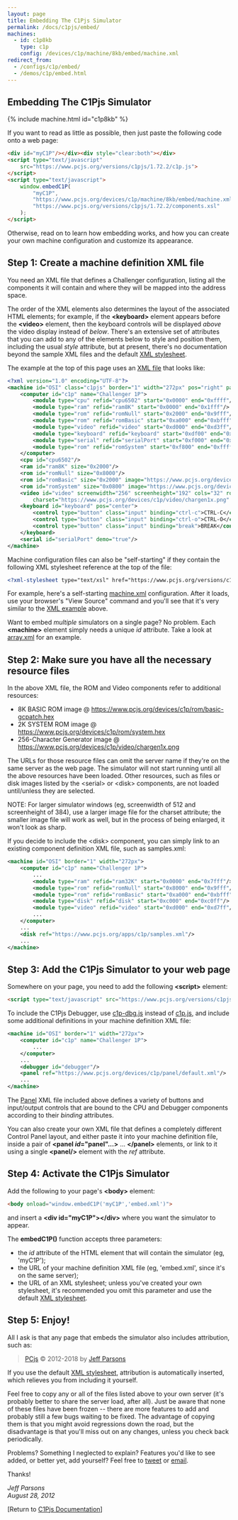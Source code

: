 ```yaml
---
layout: page
title: Embedding The C1Pjs Simulator
permalink: /docs/c1pjs/embed/
machines:
  - id: c1p8kb
    type: c1p
    config: /devices/c1p/machine/8kb/embed/machine.xml
redirect_from:
  - /configs/c1p/embed/
  - /demos/c1p/embed.html
---
```


Embedding The C1Pjs Simulator
-----------------------------

{% include machine.html id="c1p8kb" %}

If you want to read as little as possible, then just paste the following code onto a web page:

```html
<div id="myC1P"/></div><div style="clear:both"></div>
<script type="text/javascript"
    src="https://www.pcjs.org/versions/c1pjs/1.72.2/c1p.js">
</script>
<script type="text/javascript">
    window.embedC1P(
        "myC1P",
        "https://www.pcjs.org/devices/c1p/machine/8kb/embed/machine.xml",
        "https://www.pcjs.org/versions/c1pjs/1.72.2/components.xsl"
    );
</script>
```

Otherwise, read on to learn how embedding works, and how you can create your own machine configuration and customize
its appearance.

Step 1: Create a machine definition XML file
--------------------------------------------

You need an XML file that defines a Challenger configuration, listing all the components it will contain and where
they will be mapped into the address space.

The order of the XML elements also determines the layout of the associated HTML elements; for example, if the
**&lt;keyboard&gt;** element appears before the **&lt;video&gt;** element, then the keyboard controls will be
displayed *above* the video display instead of *below*. There's an extensive set of attributes that you can add
to any of the elements below to style and position them, including the usual *style* attribute, but at present,
there's no documentation beyond the sample XML files and the default [XML stylesheet](/versions/c1pjs/1.72.2/components.xsl).

The example at the top of this page uses an [XML file](/devices/c1p/machine/8kb/embed/machine.xml) that looks like:

```xml
<?xml version="1.0" encoding="UTF-8"?>
<machine id="OSI" class="c1pjs" border="1" width="272px" pos="right" padleft="16px" padright="16px" padbottom="16px">
    <computer id="c1p" name="Challenger 1P">
        <module type="cpu" refid="cpu6502" start="0x0000" end="0xffff"/>
        <module type="ram" refid="ram8K" start="0x0000" end="0x1fff"/>
        <module type="rom" refid="romNull" start="0x2000" end="0x9fff"/>
        <module type="rom" refid="romBasic" start="0xa000" end="0xbfff"/>
        <module type="video" refid="video" start="0xd000" end="0xd3ff"/>
        <module type="keyboard" refid="keyboard" start="0xdf00" end="0xdfff"/>
        <module type="serial" refid="serialPort" start="0xf000" end="0xf0ff"/>
        <module type="rom" refid="romSystem" start="0xf800" end="0xffff"/>
    </computer>
    <cpu id="cpu6502"/>
    <ram id="ram8K" size="0x2000"/>
    <rom id="romNull" size="0x8000"/>
    <rom id="romBasic" size="0x2000" image="https://www.pcjs.org/devices/c1p/rom/basic-gcpatch.hex"/>
    <rom id="romSystem" size="0x0800" image="https://www.pcjs.org/devices/c1p/rom/system.hex"/>
    <video id="video" screenwidth="256" screenheight="192" cols="32" rows="32"
        charset="https://www.pcjs.org/devices/c1p/video/chargen1x.png" padtop="8px" padleft="8px" padbottom="8px"/>
    <keyboard id="keyboard" pos="center">
        <control type="button" class="input" binding="ctrl-c">CTRL-C</control>
        <control type="button" class="input" binding="ctrl-o">CTRL-O</control>
        <control type="button" class="input" binding="break">BREAK</control>
    </keyboard>
    <serial id="serialPort" demo="true"/>
</machine>
```

Machine configuration files can also be "self-starting" if they contain the following XML stylesheet reference at the
top of the file:

```xml
<?xml-stylesheet type="text/xsl" href="https://www.pcjs.org/versions/c1pjs/1.72.2/machine.xsl"?>
```

For example, here's a self-starting [machine.xml](/devices/c1p/machine/8kb/large/machine.xml) configuration.
After it loads, use your browser's "View Source" command and you'll see that it's very similar to the
[XML example](/devices/c1p/machine/8kb/embed/machine.xml) above.

Want to embed *multiple* simulators on a single page? No problem. Each **&lt;machine&gt;** element simply needs
a unique *id* attribute. Take a look at [array.xml](/devices/c1p/machine/8kb/array/) for an example.

Step 2: Make sure you have all the necessary resource files
-----------------------------------------------------------

In the above XML file, the ROM and Video components refer to additional resources:

- 8K BASIC ROM image @ https://www.pcjs.org/devices/c1p/rom/basic-gcpatch.hex
- 2K SYSTEM ROM image @ https://www.pcjs.org/devices/c1p/rom/system.hex
- 256-Character Generator image @ https://www.pcjs.org/devices/c1p/video/chargen1x.png

The URLs for those resource files can omit the server name if they're on the same server as the web page.
The simulator will not start running until all the above resources have been loaded. Other resources, such as files
or disk images listed by the &lt;serial&gt; or &lt;disk&gt; components, are not loaded until/unless they are selected.

NOTE: For larger simulator windows (eg, screenwidth of 512 and screenheight of 384), use a larger image file for the charset attribute; the smaller image file will work as well, but in the process of being enlarged, it won't look as sharp.

If you decide to include the &lt;disk&gt; component, you can simply link to an existing component definition XML file,
such as samples.xml:

```xml
<machine id="OSI" border="1" width="272px">
    <computer id="c1p" name="Challenger 1P">
        ...
        <module type="ram" refid="ram32K" start="0x0000" end="0x7fff"/>
        <module type="rom" refid="romNull" start="0x8000" end="0x9fff"/>
        <module type="rom" refid="romBasic" start="0xa000" end="0xbfff"/>
        <module type="disk" refid="disk" start="0xc000" end="0xc0ff"/>
        <module type="video" refid="video" start="0xd000" end="0xd7ff"/>
        ...
    </computer>
    ...
    <disk ref="https://www.pcjs.org/apps/c1p/samples.xml"/>
    ...
</machine>
```

Step 3: Add the C1Pjs Simulator to your web page
------------------------------------------------

Somewhere on your page, you need to add the following **&lt;script&gt;** element:

```html
<script type="text/javascript" src="https://www.pcjs.org/versions/c1pjs/1.72.2/c1p.js"></script>
```

To include the C1Pjs Debugger, use [c1p-dbg.js](/versions/c1pjs/1.72.2/c1p-dbg.js) instead of
[c1p.js](/versions/c1pjs/1.72.2/c1p.js), and include some additional definitions in your machine
definition XML file:

```xml
<machine id="OSI" border="1" width="272px">
    <computer id="c1p" name="Challenger 1P">
        ...
    </computer>
    ...
    <debugger id="debugger"/>
    <panel ref="https://www.pcjs.org/devices/c1p/panel/default.xml"/>
    ...
</machine>
```

The [Panel](/devices/c1p/panel/default.xml) XML file included above defines a variety of buttons and
input/output controls that are bound to the CPU and Debugger components according to their *binding*
attributes.

You can also create your own XML file that defines a completely different Control Panel layout, and either
paste it into your machine definition file, inside a pair of **&lt;panel *id*="panel"...&gt;** ... **&lt;/panel&gt;**
elements, or link to it using a single **&lt;panel/&gt;** element with the *ref* attribute.

Step 4: Activate the C1Pjs Simulator
------------------------------------

Add the following to your page's **&lt;body&gt;** element:

```html
<body onload="window.embedC1P('myC1P','embed.xml')">
```

and insert a **&lt;div id="myC1P"&gt;&lt;/div&gt;** where you want the simulator to appear.

The **embedC1P()** function accepts three parameters:
- the *id* attribute of the HTML element that will contain the simulator (eg, 'myC1P');
- the URL of your machine definition XML file (eg, 'embed.xml', since it's on the same server);
- the URL of an XML stylesheet; unless you've created your own stylesheet, it's recommended you omit this
parameter and use the default [XML stylesheet](/versions/c1pjs/1.72.2/components.xsl).

Step 5: Enjoy!
--------------

All I ask is that any page that embeds the simulator also includes attribution, such as: 

> [PCjs](https://www.pcjs.org) © 2012-2018 by [Jeff Parsons](https://jeffpar.com)

If you use the default [XML stylesheet](/versions/c1pjs/1.72.2/components.xsl), attribution is automatically inserted,
which relieves you from including it yourself.

Feel free to copy any or all of the files listed above to your own server (it's probably better to share the server
load, after all). Just be aware that none of these files have been frozen -- there are more features to add and
probably still a few bugs waiting to be fixed. The advantage of copying them is that you might avoid regressions down
the road, but the disadvantage is that you'll miss out on any changes, unless you check back periodically.

Problems? Something I neglected to explain? Features you'd like to see added, or better yet, add yourself?
Feel free to [tweet](https://twitter.com/jeffpar) or [email](mailto:Jeff@pcjs.org).

Thanks!

*Jeff Parsons<br/>August 28, 2012*

[Return to [C1Pjs Documentation](../)]
